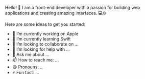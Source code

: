 Hello! 👋 I am a front-end developer with a passion for building web applications and creating amazing interfaces. 💻🌐

Here are some ideas to get you started:

- 🔭 I’m currently working on Apple
- 🌱 I’m currently learning Swift
- 👯 I’m looking to collaborate on ...
- 🤔 I’m looking for help with ...
- 💬 Ask me about ...
- 📫 How to reach me: ...
- 😄 Pronouns: ...
- ⚡ Fun fact: ...

